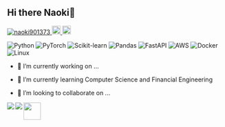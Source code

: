 ## Hi there  Naoki👋

<p align="left">
  <a href="https://github.com/naoki901373/naoki901373/">
    <img src="https://komarev.com/ghpvc/?username=naoki901373" alt="naoki901373" />
  </a>
  <a href="http://x.com/naoki_jsb0531">
    <img height="20" src="https://img.shields.io/twitter/follow/naoki_jsb0531?label=folowers&logo=x&style=flat" />
  </a>
  <a href="https://github.com/naoki901373">
    <img height="20" src="https://img.shields.io/github/followers/naoki901373?label=folowers&logo=github&style=flat" />
  </a>
</p>

![Python](https://img.shields.io/badge/Python-3776AB?style=flat&logo=python&logoColor=white)
![PyTorch](https://img.shields.io/badge/PyTorch-EE4C2C?style=flat&logo=pytorch&logoColor=white)
![Scikit-learn](https://img.shields.io/badge/Scikit--learn-FF9900?style=flat&logo=scikit-learn&logoColor=white)
![Pandas](https://img.shields.io/badge/Pandas-150458?style=flat&logo=pandas&logoColor=white)
![FastAPI](https://img.shields.io/badge/FastAPI-009688?style=flat&logo=fastapi&logoColor=white)
![AWS](https://img.shields.io/badge/AWS-232F3E?style=flat&logo=amazon-aws&logoColor=white)
![Docker](https://img.shields.io/badge/Docker-2496ED?style=flat&logo=docker&logoColor=white)
![Linux](https://img.shields.io/badge/Linux-FCC624?style=flat&logo=linux&logoColor=black)

- 🔭 I’m currently working on ...
  
- 🌱 I’m currently learning Computer Science and Financial Engineering
  
- 👯 I’m looking to collaborate on ...

<a href="https://github.com/naoki901373/github-readme-stats">
  <img align="left" src="https://github-readme-stats.vercel.app/api?username=naoki901373&show_icons=true&theme=radical" />
</a>
<a href="https://github.com/naoki901373/github-readme-stats">
  <img align="left" src="https://github-readme-stats.vercel.app/api/top-langs/?username=naoki901373&theme=radical" />
</a>


<a href="https://www.kaggle.com/naokisugimura/"><img src="https://www.vectorlogo.zone/logos/kaggle/kaggle-icon.svg" width="40">
</a>

